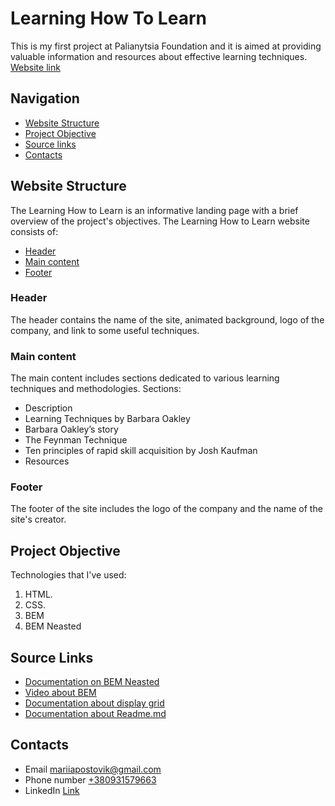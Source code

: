 # Learning How To Learn
This is my first project at Palianytsia Foundation and it is aimed at providing valuable information and resources about effective learning techniques.  
[Website link](https://marpostovik.github.io/learning-how-to-learn/)
## Navigation
* [Website Structure](https://github.com/MarPostovik/learning-how-to-learn/#website-structure)
* [Project Objective](https://github.com/MarPostovik/learning-how-to-learn/#project-objective)
* [Source links](https://github.com/MarPostovik/learning-how-to-learn/#source-links)
* [Contacts](https://github.com/MarPostovik/learning-how-to-learn/#contacts)
## Website Structure
The Learning How to Learn is an informative landing page with a brief overview of the project's objectives.
The Learning How to Learn website consists of:  
* [Header](https://github.com/MarPostovik/learning-how-to-learn/#header)
* [Main content](https://github.com/MarPostovik/learning-how-to-learn/#main-content)
* [Footer](https://github.com/MarPostovik/learning-how-to-learn/#footer)
### Header 
The header contains the name of the site, animated background, logo of the company, and link to some useful techniques.
### Main content
The main content includes sections dedicated to various learning techniques and methodologies.
Sections: 
* Description
* Learning Techniques by Barbara Oakley
* Barbara Oakley’s story
* The Feynman Technique
* Ten principles of rapid skill acquisition by Josh Kaufman    
* Resources
### Footer
The footer of the site includes the logo of the company and the name of the site's creator.
## Project Objective    
Technologies that I've used:  
1. HTML.
2. CSS.
3. BEM
4. BEM Neasted
## Source Links
* [Documentation on BEM Neasted](https://palianytsia.notion.site/BEM-Nested-2634c3270a6c49adb685c4b863539db4)
* [Video about BEM](https://youtu.be/HihYQVuH64U?si=5-YusNUL0OznbDSQ)
* [Documentation about display grid](https://developer.mozilla.org/ru/docs/Web/CSS/CSS_grid_layout/Basic_concepts_of_grid_layout)
* [Documentation about Readme.md](https://palianytsia.notion.site/README-md-ad133da59b894e7cb4dc4cbc711933f5)
## Contacts
* Email [mariiapostovik@gmail.com](mailto:mariiapostovik@gmail.com)
* Phone number [+380931579663](+380931579663)
* LinkedIn [Link](https://www.linkedin.com/in/mariia-postovik-977aaa2a0/)
